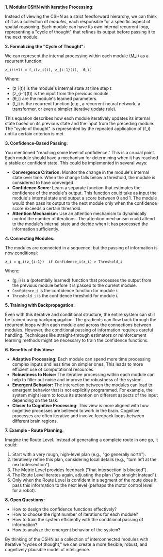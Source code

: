 **1.  Modular CSHN with Iterative Processing:**

Instead of viewing the CSHN as a strict feedforward hierarchy, we can think of it as a collection of *modules*, each responsible for a specific aspect of spatial reasoning.  Each module can have its own internal recurrent loop, representing a "cycle of thought" that refines its output before passing it to the next module.

**2.  Formalizing the "Cycle of Thought":**

We can represent the internal processing within each module \(M_i\) as a recurrent function:

```
z_i(t+1) = f_i(z_i(t), z_{i-1}(t),  θ_i)
```

Where:

* \(z_i(t)\) is the module's internal state at time step *t*.
* \(z_{i-1}(t)\) is the input from the previous module.
* \(θ_i\) are the module's learned parameters.
* \(f_i\) is the recurrent function (e.g., a recurrent neural network, a transformer, or even a simpler iterative update rule).

This equation describes how each module iteratively updates its internal state based on its previous state and the input from the preceding module.  The "cycle of thought" is represented by the repeated application of \(f_i\) until a certain criterion is met.

**3. Confidence-Based Passing:**

You mentioned "reaching some level of confidence."  This is a crucial point.  Each module should have a mechanism for determining when it has reached a stable or confident state.  This could be implemented in several ways:

* **Convergence Criterion:**  Monitor the change in the module's internal state over time. When the change falls below a threshold, the module is considered to have converged.
* **Confidence Score:**  Learn a separate function that estimates the confidence of the module's output.  This function could take as input the module's internal state and output a score between 0 and 1.  The module would then pass its output to the next module only when the confidence score exceeds a certain threshold.
* **Attention Mechanism:** Use an attention mechanism to dynamically control the number of iterations. The attention mechanism could attend to the module's internal state and decide when it has processed the information sufficiently.

**4.  Connecting Modules:**

The modules are connected in a sequence, but the passing of information is now conditional:

```
z_i = g_i(z_{i-1})  if Confidence_i(z_i) > Threshold_i
```

Where:

* \(g_i\) is a (potentially learned) function that processes the output from the previous module before it is passed to the current module.
* `Confidence_i` is the confidence function for module *i*.
* `Threshold_i` is the confidence threshold for module *i*.

**5.  Training with Backpropagation:**

Even with this iterative and conditional structure, the entire system can still be trained using backpropagation.  The gradients can flow back through the recurrent loops within each module and across the connections between modules.  However, the conditional passing of information requires careful handling.  Techniques like straight-through estimators or reinforcement learning methods might be necessary to train the confidence functions.

**6.  Benefits of this View:**

* **Adaptive Processing:**  Each module can spend more time processing complex inputs and less time on simpler ones.  This leads to more efficient use of computational resources.
* **Robustness to Noise:**  The iterative processing within each module can help to filter out noise and improve the robustness of the system.
* **Emergent Behavior:**  The interaction between the modules can lead to emergent behavior that is not explicitly programmed.  For example, the system might learn to focus its attention on different aspects of the input depending on the task.
* **Closer to Cognitive Processing:**  This view is more aligned with how cognitive processes are believed to work in the brain.  Cognitive processes are often iterative and involve feedback loops between different brain regions.

**7.  Example - Route Planning:**

Imagine the Route Level. Instead of generating a complete route in one go, it could:

1. Start with a very rough, high-level plan (e.g., "go generally north").
2. Iteratively refine this plan, considering local details (e.g., "turn left at the next intersection").
3. The Metric Level provides feedback ("that intersection is blocked").
4. The Route Level iterates again, adjusting the plan ("go straight instead").
5. Only when the Route Level is confident in a segment of the route does it pass this information to the next level (perhaps the motor control level for a robot).

**8.  Open Questions:**

* How to design the confidence functions effectively?
* How to choose the right number of iterations for each module?
* How to train the system efficiently with the conditional passing of information?
* How to analyze the emergent behavior of the system?

By thinking of the CSHN as a collection of interconnected modules with iterative "cycles of thought," we can create a more flexible, robust, and cognitively plausible model of intelligence.  